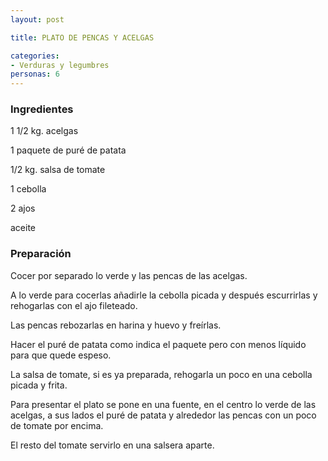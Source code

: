 ```yaml
---
layout: post

title: PLATO DE PENCAS Y ACELGAS

categories:
- Verduras y legumbres
personas: 6 
---
```

<h3>Ingredientes</h3>
1 1/2 kg. acelgas

1 paquete de puré de patata

1/2 kg. salsa de tomate

1 cebolla

2 ajos

aceite

<h3>Preparación</h3>
Cocer por separado lo verde y las pencas de las acelgas.

A lo verde para cocerlas añadirle la cebolla picada y después escurrirlas y rehogarlas con el ajo fileteado.

Las pencas rebozarlas en harina y huevo y freírlas.

Hacer el puré de patata como indica el paquete pero con menos líquido para que quede espeso.

La salsa de tomate, si es ya preparada, rehogarla un poco en una cebolla picada y frita.

Para presentar el plato se pone en una fuente, en el centro lo verde de las acelgas, a sus lados el puré de patata y alrededor las pencas con un poco de tomate por encima.

El resto del tomate servirlo en una salsera aparte.